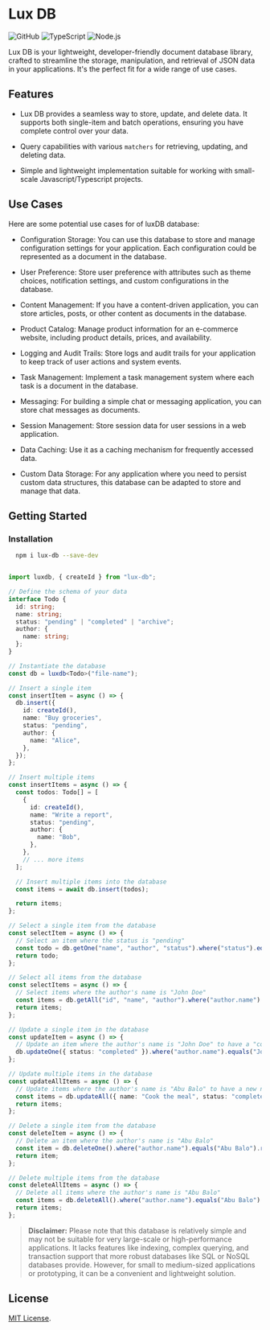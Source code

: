 # Lux DB

![GitHub](https://img.shields.io/github/license/abubalo/json-database)
![TypeScript](https://img.shields.io/badge/TypeScript-5.2.2-blue)
![Node.js](https://img.shields.io/badge/Node.js-18-yellow)

Lux DB is your lightweight, developer-friendly document database library, crafted to streamline the storage, manipulation, and retrieval of JSON data in your applications. It's the perfect fit for a wide range of use cases.

## Features

- Lux DB provides a seamless way to store, update, and delete data. It supports both single-item and batch operations, ensuring you have complete control over your data.

- Query capabilities with various `matchers` for retrieving, updating, and deleting data.

- Simple and lightweight implementation suitable for working with small-scale Javascript/Typescript projects.

## Use Cases
Here are some potential use cases for of luxDB database:

- Configuration Storage: You can use this database to store and manage configuration settings for your application. Each configuration could be represented as a document in the database.

- User Preference: Store user preference with attributes such as theme choices, notification settings, and custom configurations in the database.

- Content Management: If you have a content-driven application, you can store articles, posts, or other content as documents in the database.

- Product Catalog: Manage product information for an e-commerce website, including product details, prices, and availability.

- Logging and Audit Trails: Store logs and audit trails for your application to keep track of user actions and system events.

- Task Management: Implement a task management system where each task is a document in the database.

- Messaging: For building a simple chat or messaging application, you can store chat messages as documents.

- Session Management: Store session data for user sessions in a web application.

- Data Caching: Use it as a caching mechanism for frequently accessed data.

- Custom Data Storage: For any application where you need to persist custom data structures, this database can be adapted to store and manage that data.





## Getting Started

### Installation

```bash
  npm i lux-db --save-dev
```

```ts filename="index.ts"

import luxdb, { createId } from "lux-db";

// Define the schema of your data
interface Todo {
  id: string;
  name: string;
  status: "pending" | "completed" | "archive";
  author: {
    name: string;
  };
}

// Instantiate the database
const db = luxdb<Todo>("file-name");

// Insert a single item
const insertItem = async () => {
  db.insert({
    id: createId(),
    name: "Buy groceries",
    status: "pending",
    author: {
      name: "Alice",
    },
  });
};

// Insert multiple items
const insertItems = async () => {
  const todos: Todo[] = [
    {
      id: createId(),
      name: "Write a report",
      status: "pending",
      author: {
        name: "Bob",
      },
    },
    // ... more items
  ];

  // Insert multiple items into the database
  const items = await db.insert(todos);

  return items;
};

// Select a single item from the database
const selectItem = async () => {
  // Select an item where the status is "pending"
  const todo = db.getOne("name", "author", "status").where("status").equals("pending").run();
  return todo;
};

// Select all items from the database
const selectItems = async () => {
  // Select items where the author's name is "John Doe"
  const items = db.getAll("id", "name", "author").where("author.name").equals("John Doe").run();
  return items;
};

// Update a single item in the database
const updateItem = async () => {
  // Update an item where the author's name is "John Doe" to have a "completed" status
  db.updateOne({ status: "completed" }).where("author.name").equals("John Doe").run();
};

// Update multiple items in the database
const updateAllItems = async () => {
  // Update items where the author's name is "Abu Balo" to have a new name and status
  const items = db.updateAll({ name: "Cook the meal", status: "completed" }).where("author.name").equals("Abu Balo").run();
  return items;
};

// Delete a single item from the database
const deleteItem = async () => {
  // Delete an item where the author's name is "Abu Balo"
  const item = db.deleteOne().where("author.name").equals("Abu Balo").run();
  return item;
};

// Delete multiple items from the database
const deleteAllItems = async () => {
  // Delete all items where the author's name is "Abu Balo"
  const items = db.deleteAll().where("author.name").equals("Abu Balo").run();
  return items;
};

```

<!-- Run `npx run luxdb filename` in the terminal to execute your query -->



> **Disclaimer:** Please note that this database is relatively simple and may not be suitable for very large-scale or high-performance applications. It lacks features like indexing, complex querying, and transaction support that more robust databases like SQL or NoSQL databases provide. However, for small to medium-sized applications or prototyping, it can be a convenient and lightweight solution.

## License
[MIT License](/LICENSE).
